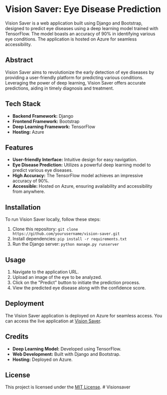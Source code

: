 # Vision Saver: Eye Disease Prediction

Vision Saver is a web application built using Django and Bootstrap, designed to predict eye diseases using a deep learning model trained with TensorFlow. The model boasts an accuracy of 90% in identifying various eye conditions. The application is hosted on Azure for seamless accessibility.

## Abstract

Vision Saver aims to revolutionize the early detection of eye diseases by providing a user-friendly platform for predicting various conditions. Leveraging the power of deep learning, Vision Saver offers accurate predictions, aiding in timely diagnosis and treatment.

## Tech Stack

- **Backend Framework:** Django
- **Frontend Framework:** Bootstrap
- **Deep Learning Framework:** TensorFlow
- **Hosting:** Azure

## Features

- **User-friendly Interface:** Intuitive design for easy navigation.
- **Eye Disease Prediction:** Utilizes a powerful deep learning model to predict various eye diseases.
- **High Accuracy:** The TensorFlow model achieves an impressive accuracy of 90%.
- **Accessible:** Hosted on Azure, ensuring availability and accessibility from anywhere.

## Installation

To run Vision Saver locally, follow these steps:

1. Clone this repository: `git clone https://github.com/yourusername/vision-saver.git`
2. Install dependencies: `pip install -r requirements.txt`
3. Run the Django server: `python manage.py runserver`

## Usage

1. Navigate to the application URL.
2. Upload an image of the eye to be analyzed.
3. Click on the "Predict" button to initiate the prediction process.
4. View the predicted eye disease along with the confidence score.

## Deployment

The Vision Saver application is deployed on Azure for seamless access. You can access the live application at [Vision Saver](https://visionsaver.azurewebsites.net).

## Credits

- **Deep Learning Model:** Developed using TensorFlow.
- **Web Development:** Built with Django and Bootstrap.
- **Hosting:** Deployed on Azure.

## License

This project is licensed under the [MIT License](LICENSE).
#   V i s i o n s a v e r  
 